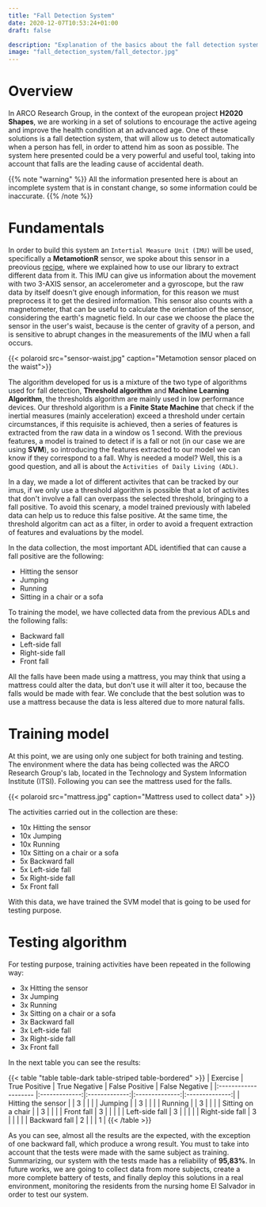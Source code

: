 ```yaml
---
title: "Fall Detection System"
date: 2020-12-07T10:53:24+01:00
draft: false

description: "Explanation of the basics about the fall detection system that is in development"
image: "fall_detection_system/fall_detector.jpg"
---
```


# Overview

In ARCO Research Group, in the context of the european project **H2020 Shapes**, we are working in a set of solutions to 
encourage the active ageing and improve the health condition at an advanced age. One of these solutions is a fall detection
system, that will allow us to detect automatically when a person has fell, in order to attend him as soon as possible. The
system here presented could be a very powerful and useful tool, taking into account that falls are the leading cause of 
accidental death.

{{% note "warning" %}}
All the information presented here is about an incomplete system that is in constant change, so some information could
be inaccurate.
{{% /note %}}

# Fundamentals

In order to build this system an `Intertial Measure Unit (IMU)` will be used, specifically a **MetamotionR** sensor, we spoke
about this sensor in a preovious [recipe](https://arcogroup.bitbucket.io/shapes/integrating_metamotionr_with_python/), 
where we explained how to use our library to extract different data from it. This IMU can give us information about
the movement with two 3-AXIS sensor, an accelerometer and a gyroscope, but the raw data by itself doesn't give enough information,
for this reason we must preprocess it to get the desired information. This sensor also counts with a magnetometer, that can be
useful to calculate the orientation of the sensor, considering the earth's magnetic field. In our case we choose the place the
sensor in the user's waist, because is the center of gravity of a person, and is sensitive to abrupt changes in the measurements 
of the IMU when a fall occurs.

{{< polaroid src="sensor-waist.jpg" caption="Metamotion sensor placed on the waist">}}

The algorithm developed for us is a mixture of the two type of algorithms used for fall detection, **Threshold algorithm** and
**Machine Learning Algorithm**, the thresholds algorithm are mainly used in low performance devices. Our threshold algorithm is 
a **Finite State Machine** that check if the inertial measures (mainly acceleration) exceed a threshold under certain circumstances, 
if this requisite is achieved, then a series of features is extracted from the raw data in a window os 1 second. With the previous 
features, a model is trained to detect if is a fall or not (in our case we are using **SVM**), so introducing the features extracted 
to our model we can know if they correspond to a fall. Why is needed a model? Well, this is a good question, and all is about the 
`Activities of Daily Living (ADL)`.

In a day, we made a lot of different activites that can be tracked by our imus, if we only use a threshold algorithm is possible
that a lot of activites that don't involve a fall can overpass the selected threshold, bringing to a fall positive. To avoid this 
scenary, a model trained previously with labeled data can help us to reduce this false positive. At the same time, the threshold
algoritm can act as a filter, in order to avoid a frequent extraction of features and evaluations by the model.

In the data collection, the most important ADL identified that can cause a fall positive are the following:

* Hitting the sensor
* Jumping
* Running
* Sitting in a chair or a sofa

To training the model, we have collected data from the previous ADLs and the following falls:

* Backward fall
* Left-side fall
* Right-side fall
* Front fall

All the falls have been made using a mattress, you may think that using a mattress could alter the data, but don't use it will 
alter it too, because the falls would be made with fear. We conclude that the best solution was to use a mattress because 
the data is less altered due to more natural falls.

# Training model

At this point, we are using only one subject for both training and testing. The environment where the data has being collected was
the ARCO Research Group's lab, located in the Technology and System Information Institute (ITSI). Following you can see the 
mattress used for the falls.

{{< polaroid src="mattress.jpg" caption="Mattress used to collect data" >}}

The activities carried out in the collection are these:

* 10x Hitting the sensor
* 10x Jumping
* 10x Running
* 10x Sitting on a chair or a sofa
* 5x Backward fall
* 5x Left-side fall
* 5x Right-side fall
* 5x Front fall

With this data, we have trained the SVM model that is going to be used for testing purpose.

# Testing algorithm

For testing purpose, training activities have been repeated in the following way:

* 3x Hitting the sensor
* 3x Jumping
* 3x Running
* 3x Sitting on a chair or a sofa
* 3x Backward fall
* 3x Left-side fall
* 3x Right-side fall
* 3x Front fall

In the next table you can see the results:

{{< table "table table-dark table-striped table-bordered" >}}
|       Exercise       | True Positive | True Negative | False Positive | False Negative |
|:-------------------- |:-------------:|:-------------:|:--------------:|:--------------:|
|  Hitting the sensor  |               |  3            |                |                |
|        Jumping       |               |  3            |                |                |
|        Running       |               |  3            |                |                |
|  Sitting on a chair  |               |  3            |                |                |
|     Front fall       |  3            |               |                |                |
|    Left-side fall    |  3            |               |                |                |
|    Right-side fall   |  3            |               |                |                |
|     Backward fall    |  2            |               |                |  1             |
{{< /table >}}

As you can see, almost all the results are the expected, with the exception of one backward fall, which produce
a wrong result. You must to take into account that the tests were made with the same subject as training. Summarizing,
our system with the tests made has a reliability of **95,83%**. In future works, we are going to collect data from more
subjects, create a more complete battery of tests, and finally deploy this solutions in a real environment, monitoring
the residents from the nursing home El Salvador in order to test our system. 